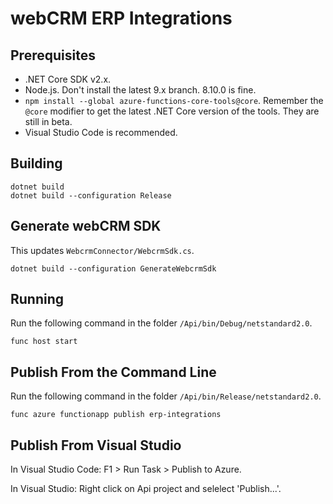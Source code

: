 # webCRM ERP Integrations

## Prerequisites

* .NET Core SDK v2.x.
* Node.js. Don't install the latest 9.x branch. 8.10.0 is fine.
* `npm install --global azure-functions-core-tools@core`. Remember the `@core` modifier to get the latest .NET Core version of the tools. They are still in beta.
* Visual Studio Code is recommended.

## Building

    dotnet build
    dotnet build --configuration Release

## Generate webCRM SDK

This updates `WebcrmConnector/WebcrmSdk.cs`.

    dotnet build --configuration GenerateWebcrmSdk

## Running

Run the following command in the folder `/Api/bin/Debug/netstandard2.0`.

    func host start

## Publish From the Command Line

Run the following command in the folder `/Api/bin/Release/netstandard2.0`.

    func azure functionapp publish erp-integrations

## Publish From Visual Studio

In Visual Studio Code: F1 > Run Task > Publish to Azure.

In Visual Studio: Right click on Api project and selelect 'Publish...'.
